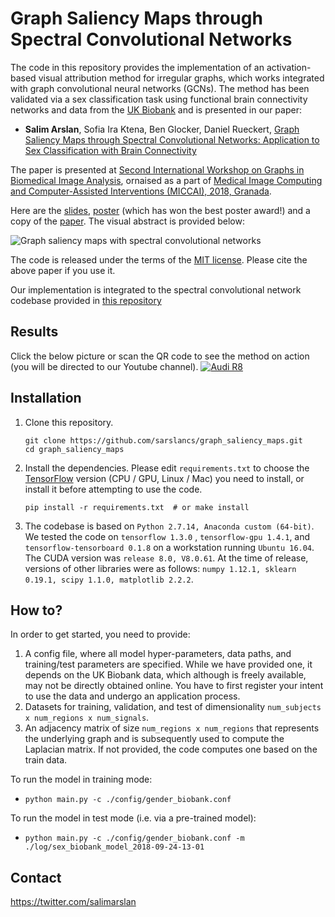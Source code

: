 
# Graph Saliency Maps through Spectral Convolutional Networks

The code in this repository provides the implementation of an activation-based visual attribution method for irregular graphs, which works integrated with graph convolutional neural networks (GCNs). The method has been validated via a sex classification task using functional brain connectivity networks and data from the [UK Biobank](http://www.ukbiobank.ac.uk/) and is presented in our paper: 

- **Salim Arslan**, Sofia Ira Ktena, Ben Glocker, Daniel Rueckert, [Graph Saliency Maps through Spectral Convolutional Networks: Application to Sex Classification with Brain Connectivity](https://arxiv.org/abs/1806.01764)

The paper is presented at [Second International Workshop on Graphs in Biomedical Image Analysis](https://grail-miccai.github.io/), ornaised as a part of [Medical Image Computing and Computer-Assisted Interventions (MICCAI), 2018, Granada](https://miccai2018.org/en/Default.asp?). 

Here are the [slides](#), [poster](https://www.researchgate.net/profile/Salim_Arslan/publication/327751019_Poster/data/5ba24ac945851574f7d66901/arslan-salim-poster-A0.pdf) (which has won the best poster award!) and a copy of the [paper](https://arxiv.org/abs/1806.01764). The visual abstract is provided below: 

![Graph saliency maps with spectral convolutional networks](http://gdurl.com/HACf)

The code is released under the terms of the [MIT license](https://github.com/sarslancs/graph_saliency_maps/blob/master/licence.txt). Please cite the above paper if you use it.

Our implementation is integrated to the spectral convolutional network codebase provided in [this repository](https://github.com/mdeff)

## Results
Click the below picture or scan the QR code to see the method on action (you will be directed to our Youtube channel).
[![Audi R8](http://gdurl.com/yHO9G)](https://www.youtube.com/watch?v=F7K-8P-OcRs "Graph saliency maps with spectral convolutional networks")

## Installation
1.  Clone this repository.
	```
    git clone https://github.com/sarslancs/graph_saliency_maps.git
    cd graph_saliency_maps
	```
   
2.  Install the dependencies. Please edit  `requirements.txt`  to choose the [TensorFlow](https://www.tensorflow.org/install/) version (CPU / GPU, Linux / Mac) you need to install, or install it before attempting to use the code. 

	```
	pip install -r requirements.txt  # or make install
	```

3. The codebase is based on `Python 2.7.14, Anaconda custom (64-bit)`. We tested the code on `tensorflow 1.3.0` , `tensorflow-gpu 1.4.1`, and `tensorflow-tensorboard 0.1.8` on a workstation running `Ubuntu 16.04`. The CUDA version was `release 8.0, V8.0.61`. At the time of release, versions of other libraries were as follows: `numpy 1.12.1, sklearn 0.19.1, scipy 1.1.0, matplotlib 2.2.2`.

## How to?
In order to get started, you need to provide:

 1. A config file, where all model hyper-parameters, data paths, and training/test parameters are specified. While we have provided one, it depends on the UK Biobank data, which although is freely available, may not be directly obtained online. You have to first register your intent to use the data and undergo an application process. 
 2. Datasets for training, validation, and test of dimensionality `num_subjects x num_regions x num_signals`.  
 3. An adjacency matrix of size `num_regions x num_regions` that represents the underlying graph and is subsequently used to compute the Laplacian matrix. If not provided, the code computes one based on the train data.

To run the model in training mode:
 - `python main.py -c ./config/gender_biobank.conf`

To run the model in test mode (i.e. via a pre-trained model):
 - `python main.py -c ./config/gender_biobank.conf -m
   ./log/sex_biobank_model_2018-09-24-13-01`

## Contact
https://twitter.com/salimarslan

	
	

